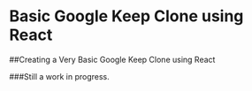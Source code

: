 # Basic Google Keep Clone using React

##Creating a Very Basic Google Keep Clone using React

###Still a work in progress.
